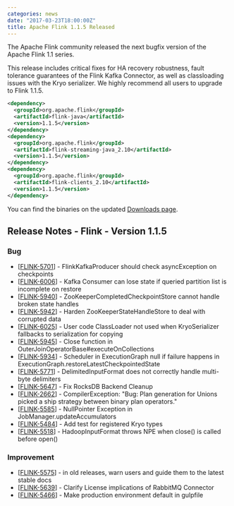 ```yaml
---
categories: news
date: "2017-03-23T18:00:00Z"
title: Apache Flink 1.1.5 Released
---
```


The Apache Flink community released the next bugfix version of the Apache Flink 1.1 series.

This release includes critical fixes for HA recovery robustness, fault tolerance
guarantees of the Flink Kafka Connector, as well as classloading issues with the Kryo serializer.
We highly recommend all users to upgrade to Flink 1.1.5.

```xml
<dependency>
  <groupId>org.apache.flink</groupId>
  <artifactId>flink-java</artifactId>
  <version>1.1.5</version>
</dependency>
<dependency>
  <groupId>org.apache.flink</groupId>
  <artifactId>flink-streaming-java_2.10</artifactId>
  <version>1.1.5</version>
</dependency>
<dependency>
  <groupId>org.apache.flink</groupId>
  <artifactId>flink-clients_2.10</artifactId>
  <version>1.1.5</version>
</dependency>
```

You can find the binaries on the updated [Downloads page](http://flink.apache.org/downloads.html).

## Release Notes - Flink - Version 1.1.5

### Bug
<ul>
<li>[<a href='https://issues.apache.org/jira/browse/FLINK-5701'>FLINK-5701</a>] -         FlinkKafkaProducer should check asyncException on checkpoints
</li>
<li>[<a href='https://issues.apache.org/jira/browse/FLINK-6006'>FLINK-6006</a>] -         Kafka Consumer can lose state if queried partition list is incomplete on restore
</li>
<li>[<a href='https://issues.apache.org/jira/browse/FLINK-5940'>FLINK-5940</a>] -         ZooKeeperCompletedCheckpointStore cannot handle broken state handles
</li>
<li>[<a href='https://issues.apache.org/jira/browse/FLINK-5942'>FLINK-5942</a>] -         Harden ZooKeeperStateHandleStore to deal with corrupted data
</li>
<li>[<a href='https://issues.apache.org/jira/browse/FLINK-6025'>FLINK-6025</a>] -         User code ClassLoader not used when KryoSerializer fallbacks to serialization for copying
</li>
<li>[<a href='https://issues.apache.org/jira/browse/FLINK-5945'>FLINK-5945</a>] -         Close function in OuterJoinOperatorBase#executeOnCollections
</li>
<li>[<a href='https://issues.apache.org/jira/browse/FLINK-5934'>FLINK-5934</a>] -         Scheduler in ExecutionGraph null if failure happens in ExecutionGraph.restoreLatestCheckpointedState
</li>
<li>[<a href='https://issues.apache.org/jira/browse/FLINK-5771'>FLINK-5771</a>] -         DelimitedInputFormat does not correctly handle multi-byte delimiters
</li>
<li>[<a href='https://issues.apache.org/jira/browse/FLINK-5647'>FLINK-5647</a>] -         Fix RocksDB Backend Cleanup
</li>
<li>[<a href='https://issues.apache.org/jira/browse/FLINK-2662'>FLINK-2662</a>] -         CompilerException: "Bug: Plan generation for Unions picked a ship strategy between binary plan operators."
</li>
<li>[<a href='https://issues.apache.org/jira/browse/FLINK-5585'>FLINK-5585</a>] -         NullPointer Exception in JobManager.updateAccumulators
</li>
<li>[<a href='https://issues.apache.org/jira/browse/FLINK-5484'>FLINK-5484</a>] -         Add test for registered Kryo types
</li>
<li>[<a href='https://issues.apache.org/jira/browse/FLINK-5518'>FLINK-5518</a>] -         HadoopInputFormat throws NPE when close() is called before open()
</li>
</ul>

### Improvement
<ul>
<li>[<a href='https://issues.apache.org/jira/browse/FLINK-5575'>FLINK-5575</a>] -         in old releases, warn users and guide them to the latest stable docs
</li>
<li>[<a href='https://issues.apache.org/jira/browse/FLINK-5639'>FLINK-5639</a>] -         Clarify License implications of RabbitMQ Connector
</li>
<li>[<a href='https://issues.apache.org/jira/browse/FLINK-5466'>FLINK-5466</a>] -         Make production environment default in gulpfile
</li>
</ul>
